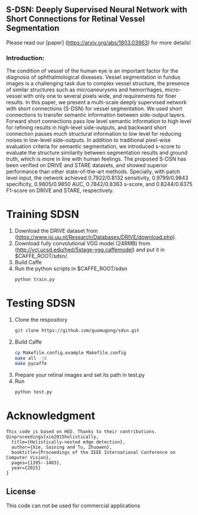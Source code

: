 ## S-DSN: Deeply Supervised Neural Network with Short Connections for Retinal Vessel Segmentation
Please read our [paper] (https://arxiv.org/abs/1803.03963) for more details!

### Introduction:
The condition of vessel of the human eye is an important factor for the diagnosis of ophthalmological diseases. Vessel segmentation in fundus images is a challenging task due to complex vessel structure, the presence of similar structures such as microaneurysms and hemorrhages, micro-vessel with only one to several pixels wide, and requirements for finer results. In this paper, we present a multi-scale deeply supervised network with short connections (S-DSN) for vessel segmentation.  We used short connections to transfer semantic information between side-output layers. Forward short connections pass low level semantic information to high level for refining results in high-level side-outputs, and backward short connection passes much structural information to low level for reducing noises in low-level side-outputs. In addition to traditional pixel-wise evaluation criteria for semantic segmentation, we introduced s-score to evaluate the structure similarity between segmentation results and ground truth, which is more in line with human feelings. The proposed S-DSN has been verified on DRIVE and STARE datasets, and showed superior performance than other state-of-the-art methods. Specially, with patch level input, the network achieved 0.7922/0.8132 sensitivity, 0.9799/0.9843 specificity, 0.9805/0.9850 AUC, 0.7842/0.8363 s-score, and 0.8244/0.8375 F1-score on DRIVE and STARE, respectively.
# Training SDSN
1. Download the DRIVE dataset from (https://www.isi.uu.nl/Research/Databases/DRIVE/download.php).
2. Download fully convolutional VGG model (248MB) from (http://vcl.ucsd.edu/hed/5stage-vgg.caffemodel) and put it in $CAFFE_ROOT/sdsn/.	
3. Build Caffe
4. Run the python scripts in $CAFFE_ROOT/sdsn
	```bash
	python train.py
	```
# Testing SDSN
1. Clone the respository
	```bash
	git clone https://github.com/guomugong/sdsn.git
	```
2. Build Caffe
	```bash
	cp Makefile.config.example Makefile.config
	make all -j8
	make pycaffe
	```
3. Prepare your retinal images and set its path in test.py
4. Run
	```bash
	python test.py
	```

# Acknowledgment
	This code is based on HED. Thanks to their contributions.
	@inproceedings{xie2015holistically,
	  title={Holistically-nested edge detection},
      author={Xie, Saining and Tu, Zhuowen},
      booktitle={Proceedings of the IEEE International Conference on Computer Vision},
      pages={1395--1403},
      year={2015}
    }
## License
This code can not be used for commercial applications
